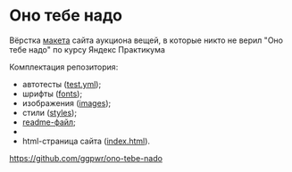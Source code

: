 # Оно тебе надо
Вёрстка [макета](https://www.figma.com/file/8KwhMpv8qnDocX4NVFQBpn/%D0%9E%D0%BD%D0%BE-%D1%82%D0%B5%D0%B1%D0%B5-%D0%BD%D0%B0%D0%B4%D0%BE?type=design&node-id=1-2&mode=design&t=bK6rwOp5am08OACL-0) сайта аукциона вещей, в которые никто не верил "Оно тебе надо" по курсу Яндекс Практикума

Комплектация репозитория:
- автотесты ([test.yml](https://github.com/ggpwr/ono-tebe-nado/blob/main/.github/workflows/tests.yml));
- шрифты ([fonts](https://github.com/ggpwr/ono-tebe-nado/tree/main/fonts));
- изображения ([images](https://github.com/ggpwr/ono-tebe-nado/tree/main/fonts));
- стили ([styles](https://github.com/ggpwr/ono-tebe-nado/tree/main/styles));
- [readme-файл](https://github.com/ggpwr/ono-tebe-nado/blob/main/README.md);
- 
- html-страница сайта ([index.html](https://github.com/ggpwr/ono-tebe-nado/blob/main/index.html)).

https://github.com/ggpwr/ono-tebe-nado
